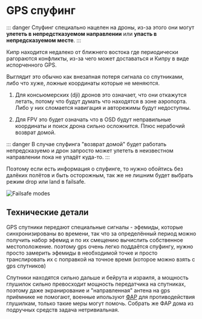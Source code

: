 # GPS спуфинг

::: danger
Спуфинг специально нацелен на дроны, из-за этого они могут **улететь в непредстказуемом направлении** или **упасть в непредсказуемом месте**.
:::

Кипр находится недалеко от ближнего востока где периодически рагораются конфликты, из-за чего может доставаться и Кипру в
виде испорченного GPS.

Выглядит это обычно как внезапная потеря сигнала со спутниками, либо что хуже, ложные координаты которые не меняются.

1. Для консьюмерских (dji) дронов это означает, что они откажутся летать, потому что будут думать что находятся в зоне аэропорта.
Либо у них сломается навигация и авторежимы будут недоступны.

2. Для FPV это будет означать что в OSD будут неправильные координаты и поиск дрона сильно осложнится. Плюс нерабочий возврат домой.

::: danger
В случае спуфинга "возврат домой" будет работать непредсказуемо и дрон запросто может улететь в неизвестном направлении пока не упадёт куда-то.
:::


Поэтому если есть информация о спуфинге, то нужно обойтись без далёких полётов и быть осторожным, так же не лишним будет выбрать режим drop или land в failsafe.

![Failsafe modes](/images/failsafe_modes.png)

## Технические детали

GPS спутники передают специальные сигналы - эфемиды, которые синхронизированы во времени, так что за определённый период можно получить набор эфемид и по их смещению
вычислить собственное местоположение. поэтому gps очень легко поддаётся спуфингу, нужно просто замерить эфемиды в необходимой точке и просто транслировать их с поправкой на точное время (которое можно взять с gps спутников)

Спутники находятся сильно дальше и бейрута и израиля, а мощность глушилок сильно превосходит мощность передатчика на спутниках, поэтому даже экранирование
и "направленная" антена на gps приёмнике не помогают, военные ипользуют [ФАР](https://ru.wikipedia.org/wiki/%D0%A4%D0%B0%D0%B7%D0%B8%D1%80%D0%BE%D0%B2%D0%B0%D0%BD%D0%BD%D0%B0%D1%8F_%D0%B0%D0%BD%D1%82%D0%B5%D0%BD%D0%BD%D0%B0%D1%8F_%D1%80%D0%B5%D1%88%D1%91%D1%82%D0%BA%D0%B0) для противодействия глушилкам, только такие меры могут помочь.
Собрать же ФАР дома из подручных средств задача нетривиальная.
